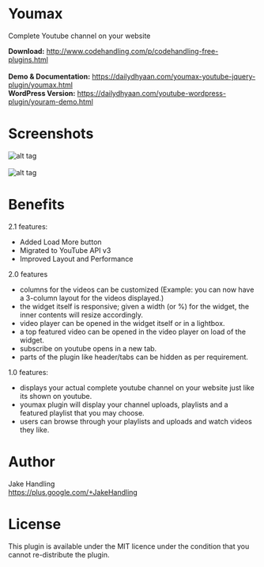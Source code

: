 Youmax
======

Complete Youtube channel on your website

<b>Download:</b> http://www.codehandling.com/p/codehandling-free-plugins.html <br>
<br>
<b>Demo & Documentation:</b> https://dailydhyaan.com/youmax-youtube-jquery-plugin/youmax.html<br>
<b>WordPress Version:</b> https://dailydhyaan.com/youtube-wordpress-plugin/youram-demo.html<br>

Screenshots
========

![alt tag](https://3.bp.blogspot.com/-2faj3rje8Xg/V2pR1tE0SfI/AAAAAAAAB_I/H0-MZ2dUNW8V0vbfnPnNX-L4AOWVCHWOQCLcB/s800/ymax_screen_1.png)
<br><br>
![alt tag](https://1.bp.blogspot.com/-YTbp0peZVq0/V2pR1eVwLhI/AAAAAAAAB_E/l526m2SiQ0koBOJkUKWfXNcNV2N358jXQCLcB/s800/ymax_screen_2.png)


Benefits
========

2.1 features:
- Added Load More button
- Migrated to YouTube API v3
- Improved Layout and Performance

2.0 features
- columns for the videos can be customized (Example: you can now have a 3-column layout for the videos displayed.)
- the widget itself is responsive; given a width (or %) for the widget, the inner contents will resize accordingly.
- video player can be opened in the widget itself or in a lightbox.
- a top featured video can be opened in the video player on load of the widget.
- subscribe on youtube opens in a new tab.
- parts of the plugin like header/tabs can be hidden as per requirement.

1.0 features:
- displays your actual complete youtube channel on your website just like its shown on youtube.
- youmax plugin will display your channel uploads, playlists and a featured playlist that you may choose.
- users can browse through your playlists and uploads and watch videos they like.

Author
======
Jake Handling<br>
https://plus.google.com/+JakeHandling

License
=======
This plugin is available under the MIT licence under the condition that you cannot re-distribute the plugin.
